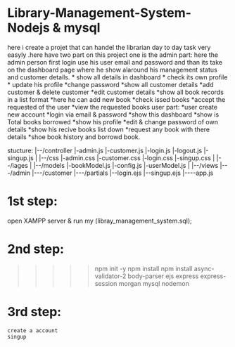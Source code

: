 ﻿# Library-Management-System-Nodejs & mysql
here i create a projet that can handel the librarian day to day task very easyly .here have two part on this project one is the 
admin part: here the admin person first login use his user email and password and than its take on the dashboard page where he show alaround his management status and customer details.
       * show all details in dashboard
       * check its own profile
       * update his profile
       *change password
       *show all customer details
       *add customer & delete customer
       *edit customer details
       *show all book records in a list format
       *here he can add new book
       *check issed books
       *accept the requested of the user
       *view the requested books
user part:
       *user create new account
       *login via email & password
       *show this dashboard
       *show is Total books borrowed
       *show his profile
       *edit & change password of own details
       *show his recive books list down
       *request any book with there details
       *shoe book history and borrowd book.

stucture:
       |--/controller
            |-admin.js
            |-customer.js
            |-login.js
            |-logout.js
            |-singup.js
       |
       |--/css
            |-admin.css
            |-customer.css
            |-login.css
            |-singup.css
       |
       |--/iages
       |
       |--/models
            |-bookModel.js
            |-config.js
            |-userModel.js
       |
       |--/views
            |---/admin
            |---/customer
            |---/partials
            |--login.ejs
            |--singup.ejs
       |----app.js
      

# 1st step:
   open XAMPP server  & run my (libray_management_system.sql);
# 2nd step:
>>>>>   npm init -y
>>>>>   npm install
>>>>>   npm install async-validator-2 body-parser ejs express express-session morgan mysql nodemon
# 3rd step:
    create a account
    singup

